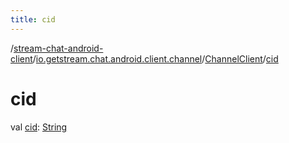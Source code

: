 ```yaml
---
title: cid
---
```

/[stream-chat-android-client](../../index.md)/[io.getstream.chat.android.client.channel](../index.md)/[ChannelClient](index.md)/[cid](cid.md)  
  
  
  
# cid  
val [cid](cid.md): [String](https://kotlinlang.org/api/latest/jvm/stdlib/kotlin/-string/index.html)
